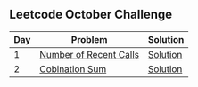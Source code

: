 ## Leetcode October Challenge

| Day | Problem | Solution |
| --- | --- | --- |
| 1 | [Number of Recent Calls](https://leetcode.com/explore/challenge/card/october-leetcoding-challenge/559/week-1-october-1st-october-7th/3480/) | [Solution](https://github.com/varsha-varadarajan/leetcode-challenge/blob/main/October%20Challenge/Problems/Day1.java)
| 2 | [Cobination Sum](https://leetcode.com/explore/challenge/card/october-leetcoding-challenge/559/week-1-october-1st-october-7th/3481/) | [Solution](https://github.com/varsha-varadarajan/leetcode-challenge/blob/main/October%20Challenge/Problems/Day2.java)
